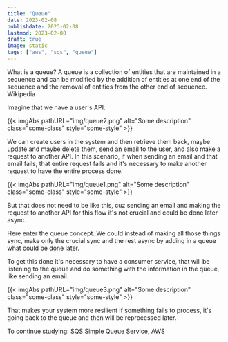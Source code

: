 ```yaml
---
title: "Queue"
date: 2023-02-08
publishdate: 2023-02-08
lastmod: 2023-02-08
draft: true
image: static
tags: ["aws", "sqs", "queue"]
---
```



What is a queue?
A queue is a collection of entities that are maintained in a sequence and can be modified by the addition of entities at one end of the sequence and the removal of entities from the other end of sequence. Wikipedia

Imagine that we have a user's API.

{{< imgAbs 
pathURL="img/queue2.png" 
alt="Some description" 
class="some-class" 
style="some-style" >}}


We can create users in the system and then retrieve them back, maybe update and maybe delete them, send an email to the user, and also make a request to another API.
In this scenario, if when sending an email and that email fails, that entire request fails and it's necessary to make another request to have the entire process done.

{{< imgAbs 
pathURL="img/queue1.png" 
alt="Some description" 
class="some-class" 
style="some-style" >}}


But that does not need to be like this, cuz sending an email and making the request to another API for this flow it's not crucial and could be done later async.


Here enter the queue concept.
We could instead of making all those things sync, make only the crucial sync and the rest async by adding in a queue what could be done later.

To get this done it's necessary to have a consumer service, that will be listening to the queue and do something with the information in the queue, like sending an email.

{{< imgAbs 
pathURL="img/queue3.png" 
alt="Some description" 
class="some-class" 
style="some-style" >}}

That makes your system more resilient if something fails to process, it's going back to the queue and then will be reprocessed later.


To continue studying: SQS Simple Queue Service, AWS

